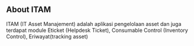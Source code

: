 
## About ITAM

ITAM (IT Asset Manajement) adalah aplikasi pengelolaan asset dan juga terdapat module Eticket (Helpdesk Ticket), Consumable Control (Inventory Control), Eriwayat(tracking asset)


